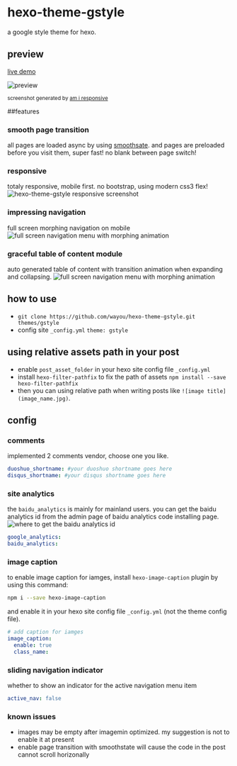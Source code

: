 # hexo-theme-gstyle
a google style theme for hexo.

## preview

[live demo](http://wayou.github.io/hexo-theme-gstyle/public/)

![preview](https://raw.githubusercontent.com/wayou/hexo-theme-gstyle/master/source/img/preview.jpg)

<sub>screenshot generated by [am i responsive](http://ami.responsivedesign.is/?url=http%3A%2F%2Fwayou.github.io%2F)</sub>

##features
### smooth page transition
all pages are loaded async by using [smoothsate](http://smoothstate.com/).
and pages are preloaded before you visit them, super fast!
no blank between page switch!

### responsive
totaly responsive, mobile first.
no bootstrap, using modern css3 flex!
![hexo-theme-gstyle responsive screenshot]()

### impressing navigation
full screen morphing navigation on mobile
![full screen navigation menu with morphing animation](https://raw.githubusercontent.com/wayou/hexo-theme-gstyle/master/source/img/nav.gif)

### graceful table of content module
auto generated table of content with transition animation when expanding and collapsing.
![full screen navigation menu with morphing animation](https://raw.githubusercontent.com/wayou/hexo-theme-gstyle/master/source/img/toc.gif)

## how to use
- `git clone https://github.com/wayou/hexo-theme-gstyle.git themes/gstyle`
- config site `_config.yml` `theme: gstyle`

## using relative assets path in your post
- enable `post_asset_folder` in your hexo site config file `_config.yml`
- install `hexo-filter-pathfix` to fix the path of assets `npm install --save hexo-filter-pathfix`
- then you can using relative path when writing posts like `![image title](image_name.jpg)`.

## config

### comments
implemented 2 comments vendor, choose one you like.
``` yml
duoshuo_shortname: #your duoshuo shortname goes here
disqus_shortname: #your disqus shortname goes here
```

### site analytics
the `baidu_analytics` is mainly for mainland users. you can get the baidu analytics id from the admin page of baidu analytics code installing page.
![where to get the baidu analytics id](https://raw.githubusercontent.com/wayou/hexo-theme-gstyle/master/source/img/baidu_analytics.png)
``` yml
google_analytics:  
baidu_analytics:
```

### image caption
to enable image caption for iamges, install `hexo-image-caption` plugin by using this command:
```bash
npm i --save hexo-image-caption
```
and enable it in your hexo site config file `_config.yml` (not the theme config file).
```yml
# add caption for iamges
image_caption:
  enable: true
  class_name:
```

### sliding navigation indicator
whether to show an indicator for the active navigation menu item
```yml
active_nav: false
```

### known issues

- images may be empty after imagemin optimized. my suggestion is not to enable it at present
- enable page transition with smoothstate will cause the code in the post cannot scroll horizonally
